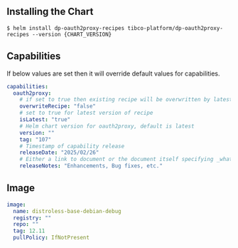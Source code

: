 ## Installing the Chart

```console
$ helm install dp-oauth2proxy-recipes tibco-platform/dp-oauth2proxy-recipes --version {CHART_VERSION}
```

## Capabilities
If below values are set then it will override default values for capabilities.

```yaml
capabilities:
  oauth2proxy:
    # if set to true then existing recipe will be overwritten by latest recipe.
    overwriteRecipe: "false"
    # set to true for latest version of recipe
    isLatest: "true"
    # Helm chart version for oauth2proxy, default is latest
    version: ""
    tag: "107"
    # Timestamp of capability release
    releaseDate: "2025/02/26"
    # Either a link to document or the document itself specifying _what was fixed in this release.
    releaseNotes: "Enhancements, Bug fixes, etc."
```

## Image

```yaml
image:
  name: distroless-base-debian-debug
  registry: ""
  repo: ""
  tag: 12.11
  pullPolicy: IfNotPresent
```